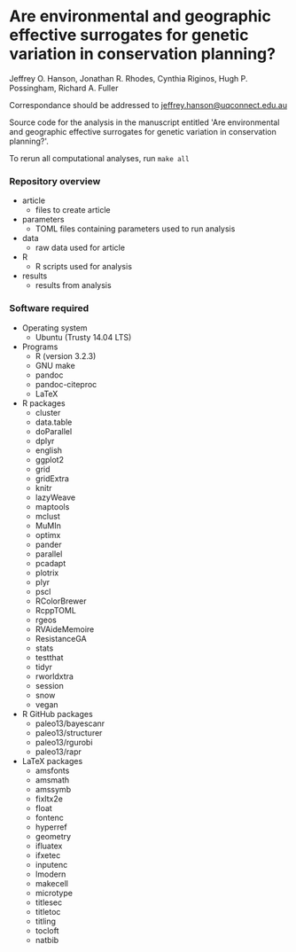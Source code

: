 Are environmental and geographic effective surrogates for genetic variation in conservation planning?
========================================================================================================

Jeffrey O. Hanson, Jonathan R. Rhodes, Cynthia Riginos, Hugh P. Possingham, Richard A. Fuller

Correspondance should be addressed to [jeffrey.hanson@uqconnect.edu.au](mailto:jeffrey.hanson@uqconnect.edu.au)

Source code for the analysis in the manuscript entitled 'Are environmental and geographic effective surrogates for genetic variation in conservation planning?'. 

To rerun all computational analyses, run `make all`

### Repository overview

* article
	+ files to create article
* parameters
	+ TOML files containing parameters used to run analysis
* data
	+ raw data used for article
* R
	+ R scripts used for analysis 
* results
	+ results from analysis

### Software required

* Operating system
	+ Ubuntu (Trusty 14.04 LTS)
* Programs
	+ R (version 3.2.3)
	+ GNU make
	+ pandoc
	+ pandoc-citeproc
	+ LaTeX
* R packages
	+ cluster
	+ data.table
	+ doParallel
	+ dplyr
	+ english
	+ ggplot2
	+ grid
	+ gridExtra
	+ knitr
	+ lazyWeave
	+ maptools
	+ mclust
	+ MuMIn
	+ optimx
	+ pander
	+ parallel
	+ pcadapt
	+ plotrix
	+ plyr
	+ pscl
	+ RColorBrewer
	+ RcppTOML
	+ rgeos
	+ RVAideMemoire
	+ ResistanceGA
	+ stats
	+ testthat
	+ tidyr
	+ rworldxtra
	+ session
	+ snow
	+ vegan
* R GitHub packages
	+ paleo13/bayescanr
	+ paleo13/structurer
	+ paleo13/rgurobi
	+ paleo13/rapr
* LaTeX packages
	+ amsfonts
	+ amsmath
	+ amssymb
	+ fixltx2e
	+ float
	+ fontenc
	+ hyperref
	+ geometry
	+ ifluatex
	+ ifxetec
	+ inputenc
	+ lmodern
	+ makecell
	+ microtype
	+ titlesec
	+ titletoc
	+ titling
	+ tocloft
	+ natbib

